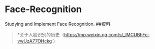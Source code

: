# Face-Recognition
Studying and Implement Face Recognition.
##资料<br>
>*关于人脸识别的历史（https://mp.weixin.qq.com/s/_lMCUBhFc-vwUzA77OHckg ）<br>
